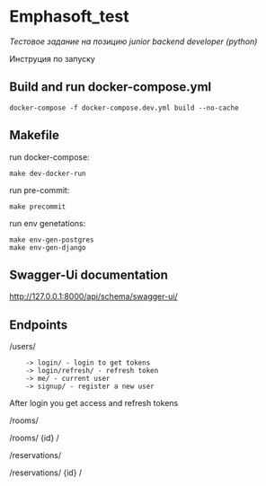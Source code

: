 # Emphasoft_test
*Тестовое задание на позицию junior backend developer (python)*

Инструция по запуску

## Build and run docker-compose.yml

```shell
docker-compose -f docker-compose.dev.yml build --no-cache
```

## Makefile

run docker-compose:

```shell
make dev-docker-run
```

run pre-commit:

```shell
make precommit
```

run env genetations:

```shell
make env-gen-postgres
make env-gen-django
```

## Swagger-Ui documentation

http://127.0.0.1:8000/api/schema/swagger-ui/

## Endpoints

/users/

        -> login/ - login to get tokens
        -> login/refresh/ - refresh token
        -> me/ - current user
        -> signup/ - register a new user

After login you get access and refresh tokens

/rooms/

/rooms/ {id} /

/reservations/

/reservations/ {id} /
